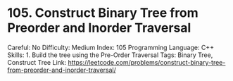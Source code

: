 # 105. Construct Binary Tree from Preorder and Inorder Traversal

Careful: No
Difficulty: Medium
Index: 105
Programming Language: C++
Skills: 1. Build the tree using the Pre-Order Traversal
Tags: Binary Tree, Construct Tree
Link: https://leetcode.com/problems/construct-binary-tree-from-preorder-and-inorder-traversal/